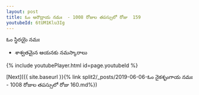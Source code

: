 ```yaml
---
layout: post
title: ఓం అరౌద్రాయ నమః  - 1008 రోజుల తపస్సులో రోజు  159
youtubeId: 6tUM1Klu3Ig
---
```

 
 
 ఓం స్థిరయై నమః  
 
 - శాశ్వతమైన ఆయనకు నమస్కారాలు 
 
  
 
  
 
 
 
 
 
 


{% include youtubePlayer.html id=page.youtubeId %}
 
[Next]({{ site.baseurl }}{% link  split2/_posts/2019-06-06-ఓం నైకశృంగాయ నమః  - 1008 రోజుల తపస్సులో రోజు  160.md%})
 

